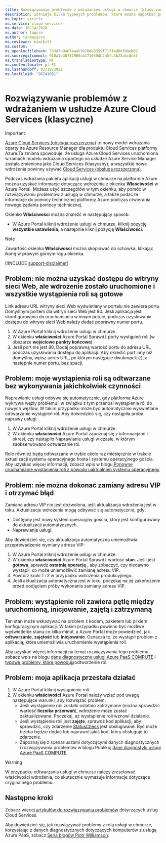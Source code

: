 ```yaml
---
title: Rozwiązywanie problemów z wdrażaniem usługi w chmurze (klasycznej) | Microsoft Docs
description: Istnieje kilka typowych problemów, które można napotkać podczas wdrażania usługi w chmurze na platformie Azure. Ten artykuł zawiera rozwiązania dla niektórych z nich.
ms.topic: article
ms.service: cloud-services
ms.date: 10/14/2020
ms.author: tagore
author: tanmaygore
ms.reviewer: mimckitt
ms.custom: ''
ms.openlocfilehash: 7b3d7a9a674aab3976da9399f71ff4d8df08eb62
ms.sourcegitcommit: 910a1a38711966cb171050db245fc3b22abc8c5f
ms.translationtype: MT
ms.contentlocale: pl-PL
ms.lasthandoff: 03/19/2021
ms.locfileid: "98741081"
---
```

# <a name="troubleshoot-azure-cloud-services-classic-deployment-problems"></a>Rozwiązywanie problemów z wdrażaniem w usłudze Azure Cloud Services (klasyczne)

> [!IMPORTANT]
> [Azure Cloud Services (obsługa rozszerzona)](../cloud-services-extended-support/overview.md) to nowy model wdrażania oparty na Azure Resource Manager dla produktu Cloud Services platformy Azure.Ta zmiana spowoduje, że usługa Azure Cloud Services uruchomiona w ramach modelu wdrażania opartego na usłudze Azure Service Manager została zmieniona jako Cloud Services (klasyczny), a wszystkie nowe wdrożenia powinny używać [Cloud Services (obsługa rozszerzona)](../cloud-services-extended-support/overview.md).

Podczas wdrażania pakietu aplikacji usługi w chmurze na platformie Azure można uzyskać informacje dotyczące wdrożenia z okienka **Właściwości** w Azure Portal. Możesz użyć szczegółów w tym okienku, aby pomóc w rozwiązywaniu problemów z usługą w chmurze, a także podać te informacje do pomocy technicznej platformy Azure podczas otwierania nowego żądania pomocy technicznej.

Okienko **Właściwości** można znaleźć w następujący sposób:

* W Azure Portal kliknij wdrożenie usługi w chmurze, kliknij pozycję **wszystkie ustawienia**, a następnie kliknij pozycję **Właściwości**.

> [!NOTE]
> Zawartość okienka **Właściwości** można skopiować do schowka, klikając ikonę w prawym górnym rogu okienka.
>
>

[!INCLUDE [support-disclaimer](../../includes/support-disclaimer.md)]

## <a name="problem-i-cannot-access-my-website-but-my-deployment-is-started-and-all-role-instances-are-ready"></a>Problem: nie można uzyskać dostępu do witryny sieci Web, ale wdrożenie zostało uruchomione i wszystkie wystąpienia roli są gotowe
Link adresu URL witryny sieci Web wyświetlany w portalu nie zawiera portu. Domyślnym portem dla witryn sieci Web jest 80. Jeśli aplikacja jest skonfigurowana do uruchamiania w innym porcie, podczas uzyskiwania dostępu do witryny sieci Web należy dodać poprawny numer portu.

1. W Azure Portal kliknij wdrożenie usługi w chmurze.
2. W okienku **właściwości** Azure Portal Sprawdź porty wystąpień roli (w obszarze **wejściowe punkty końcowe**).
3. Jeśli port nie jest 80, Dodaj poprawną wartość portu do adresu URL podczas uzyskiwania dostępu do aplikacji. Aby określić port inny niż domyślny, wpisz adres URL, po którym następuje dwukropek (:), a następnie numer portu, bez spacji.

## <a name="problem-my-role-instances-recycled-without-me-doing-anything"></a>Problem: moje wystąpienia roli są odtwarzane bez wykonywania jakichkolwiek czynności
Naprawianie usługi odbywa się automatycznie, gdy platforma Azure wykrywa węzły problemu i w związku z tym przenosi wystąpienia ról do nowych węzłów. W takim przypadku może być automatycznie wyświetlane odtwarzanie wystąpień ról. Aby dowiedzieć się, czy nastąpiła próba naprawy usługi:

1. W Azure Portal kliknij wdrożenie usługi w chmurze.
2. W okienku **właściwości** Azure Portal zapoznaj się z informacjami i określ, czy nastąpiło Naprawianie usługi w czasie, w którym zaobserwowano odtwarzanie ról.

Role również będą odtwarzane w trybie około raz miesięcznie w trakcie aktualizacji systemu operacyjnego hosta i systemu operacyjnego gościa.  
Aby uzyskać więcej informacji, zobacz wpis w blogu [Ponowne uruchamianie wystąpienia roli z powodu uaktualnień systemu operacyjnego](/archive/blogs/kwill/role-instance-restarts-due-to-os-upgrades)

## <a name="problem-i-cannot-do-a-vip-swap-and-receive-an-error"></a>Problem: nie można dokonać zamiany adresu VIP i otrzymać błąd
Zamiana adresu VIP nie jest dozwolona, jeśli aktualizacja wdrożenia jest w toku. Aktualizacje wdrożenia mogą odbywać się automatycznie, gdy:

* Dostępny jest nowy system operacyjny gościa, który jest konfigurowany do aktualizacji automatycznych.
* Naprawianie usługi.

Aby dowiedzieć się, czy aktualizacja automatyczna uniemożliwia przeprowadzenie wymiany adresu VIP:

1. W Azure Portal kliknij wdrożenie usługi w chmurze.
2. W okienku **właściwości** Azure Portal Sprawdź wartość **stan**. Jeśli jest **gotowa**, sprawdź **ostatnią operację** , aby zobaczyć, czy niedawno wystąpił, co może uniemożliwić zamianę adresu VIP.
3. Powtórz kroki 1 i 2 w przypadku wdrożenia produkcyjnego.
4. Jeśli aktualizacja automatyczna jest w toku, poczekaj na jej zakończenie przed podjęciem próby wykonania zamiany adresu VIP.

## <a name="problem-a-role-instance-is-looping-between-started-initializing-busy-and-stopped"></a>Problem: wystąpienie roli zawiera pętlę między uruchomioną, inicjowanie, zajętą i zatrzymaną
Ten stan może wskazywać na problem z kodem, pakietem lub plikiem konfiguracyjnym aplikacji. W takim przypadku powinno być możliwe wyświetlenie stanu co kilka minut, a Azure Portal może powiedzieć, jak **odtwarzanie**, **zajętość** lub **Inicjowanie**. Oznacza to, że wystąpił problem z aplikacją, która uniemożliwia uruchomienie wystąpienia roli.

Aby uzyskać więcej informacji na temat rozwiązywania tego problemu, zobacz wpis na blogu [dane diagnostyczne usługi Azure PaaS COMPUTE](/archive/blogs/kwill/windows-azure-paas-compute-diagnostics-data) i [typowe problemy, które powodują](cloud-services-troubleshoot-common-issues-which-cause-roles-recycle.md)odtworzenie ról.

## <a name="problem-my-application-stopped-working"></a>Problem: moja aplikacja przestała działać
1. W Azure Portal kliknij wystąpienie roli.
2. W okienku **właściwości** Azure Portal należy wziąć pod uwagę następujące warunki, aby rozwiązać problem:
   * Jeśli wystąpienie roli zostało ostatnio zatrzymane (można sprawdzić wartość **licznika przerwań**), wdrożenie może zostać zaktualizowane. Poczekaj, aż wystąpienie roli wznowi działanie.
   * Jeśli wystąpienie roli jest **zajęte**, sprawdź kod aplikacji, aby sprawdzić, czy zdarzenie [StatusCheck](/previous-versions/azure/reference/ee758135(v=azure.100)) jest obsługiwane. Być może trzeba będzie dodać lub naprawić jakiś kod, który obsługuje to zdarzenie.
   * Zapoznaj się z scenariuszami dotyczącymi danych diagnostycznych i rozwiązywania problemów w blogu Publikuj [dane diagnostyki usługi Azure PaaS COMPUTE](/archive/blogs/kwill/windows-azure-paas-compute-diagnostics-data).

> [!WARNING]
> W przypadku odtwarzania usługi w chmurze należy zresetować właściwości wdrożenia, co skutecznie wymazuje informacje dotyczące oryginalnego problemu.
>
>

## <a name="next-steps"></a>Następne kroki
Zobacz więcej [artykułów do rozwiązywania problemów](./cloud-services-allocation-failures.md) dotyczących usług Cloud Services.

Aby dowiedzieć się, jak rozwiązywać problemy z rolą usługi w chmurze, korzystając z danych diagnostycznych dotyczących komputerów z usługą Azure PaaS, zobacz [Seria blogów Piotr Williamson](/archive/blogs/kwill/windows-azure-paas-compute-diagnostics-data).